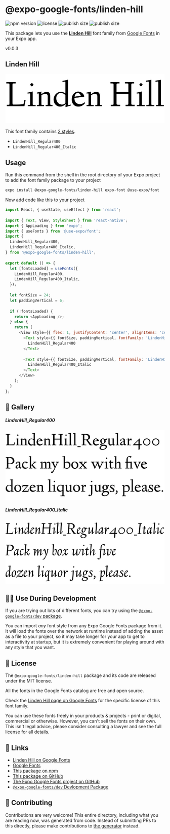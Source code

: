 # @expo-google-fonts/linden-hill

![npm version](https://flat.badgen.net/npm/v/@expo-google-fonts/linden-hill)
![license](https://flat.badgen.net/github/license/expo/google-fonts)
![publish size](https://flat.badgen.net/packagephobia/install/@expo-google-fonts/linden-hill)
![publish size](https://flat.badgen.net/packagephobia/publish/@expo-google-fonts/linden-hill)

This package lets you use the [**Linden Hill**](https://fonts.google.com/specimen/Linden+Hill) font family from [Google Fonts](https://fonts.google.com/) in your Expo app.

v0.0.3

## Linden Hill

![Linden Hill](./font-family.png)

This font family contains [2 styles](#-gallery).

- `LindenHill_Regular400`
- `LindenHill_Regular400_Italic`

## Usage

Run this command from the shell in the root directory of your Expo project to add the font family package to your project
```sh
expo install @expo-google-fonts/linden-hill expo-font @use-expo/font
```

Now add code like this to your project
```js
import React, { useState, useEffect } from 'react';

import { Text, View, StyleSheet } from 'react-native';
import { AppLoading } from 'expo';
import { useFonts } from '@use-expo/font';
import {
  LindenHill_Regular400,
  LindenHill_Regular400_Italic,
} from '@expo-google-fonts/linden-hill';

export default () => {
  let [fontsLoaded] = useFonts({
    LindenHill_Regular400,
    LindenHill_Regular400_Italic,
  });

  let fontSize = 24;
  let paddingVertical = 6;

  if (!fontsLoaded) {
    return <AppLoading />;
  } else {
    return (
      <View style={{ flex: 1, justifyContent: 'center', alignItems: 'center' }}>
        <Text style={{ fontSize, paddingVertical, fontFamily: 'LindenHill_Regular400' }}>
          LindenHill_Regular400
        </Text>

        <Text style={{ fontSize, paddingVertical, fontFamily: 'LindenHill_Regular400_Italic' }}>
          LindenHill_Regular400_Italic
        </Text>
      </View>
    );
  }
};

```

## 🔡 Gallery

##### LindenHill_Regular400
![LindenHill_Regular400](./f32a2438962995a6cced863561c2653cdbd06a951ca2497da2a9275d3fb83fcb.ttf.png)

##### LindenHill_Regular400_Italic
![LindenHill_Regular400_Italic](./312de55c585397a60a43de01015efb512a794ffb875c4edd86fcb2e8af39db39.ttf.png)


## 👩‍💻 Use During Development

If you are trying out lots of different fonts, you can try using the [`@expo-google-fonts/dev` package](https://github.com/expo/google-fonts/tree/master/font-packages/dev#readme).

You can import *any* font style from any Expo Google Fonts package from it. It will load the fonts
over the network at runtime instead of adding the asset as a file to your project, so it may take longer
for your app to get to interactivity at startup, but it is extremely convenient
for playing around with any style that you want.

## 📖 License

The `@expo-google-fonts/linden-hill` package and its code are released under the MIT license.

All the fonts in the Google Fonts catalog are free and open source.

Check the [Linden Hill page on Google Fonts](https://fonts.google.com/specimen/Linden+Hill) for the specific license of this font family.

You can use these fonts freely in your products & projects - print or digital, commercial or otherwise. However, you can't sell the fonts on their own. This isn't legal advice, please consider consulting a lawyer and see the full license for all details.

## 🔗 Links

- [Linden Hill on Google Fonts](https://fonts.google.com/specimen/Linden+Hill)
- [Google Fonts](https://fonts.google.com/)
- [This package on npm](https://www.npmjs.com/package/@expo-google-fonts/linden-hill)
- [This package on GitHub](https://github.com/expo/google-fonts/tree/master/font-packages/linden-hill)
- [The Expo Google Fonts project on GitHub](https://github.com/expo/google-fonts)
- [`@expo-google-fonts/dev` Devlopment Package](https://github.com/expo/google-fonts/tree/master/font-packages/dev)


## 🤝 Contributing

Contributions are very welcome! This entire directory, including what you are reading now, was generated from code. Instead of submitting PRs to this directly, please make contributions to [the generator](https://github.com/expo/google-fonts/tree/master/packages/generator) instead.
